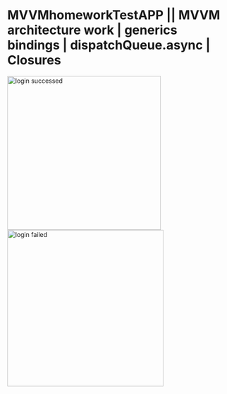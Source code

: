 # MVVMhomeworkTestAPP || MVVM architecture work | generics bindings | dispatchQueue.async | Closures             

<img width="348" alt="login successed" src="https://user-images.githubusercontent.com/103481753/173337390-2567fa83-c127-4418-970f-4e137bf5ab16.png"> <img width="354" alt="login failed" src="https://user-images.githubusercontent.com/103481753/173337417-12be7b49-8e77-4e6c-b3b8-dc1e4ff3b4d1.png">
